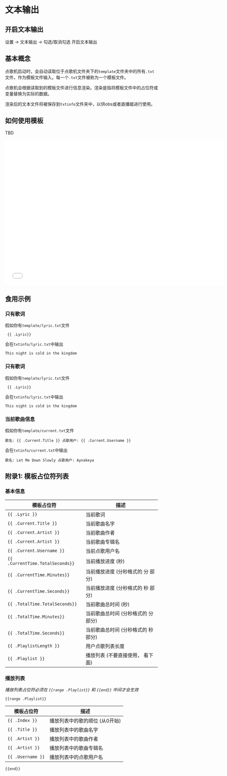 # 文本输出

## 开启文本输出

设置 -> 文本输出 -> 勾选/取消勾选 开启文本输出

## 基本概念

点歌机启动时，会自动读取位于点歌机文件夹下的`template`文件夹中的所有`.txt`文件，作为模板文件输入。每一个`.txt`文件被称为一个模板文件。

点歌机会根据读取到的模板文件进行信息渲染。渲染是指将模板文件中的占位符或变量替换为实际的数据。

渲染后的文本文件将被保存到`txtinfo`文件夹中，以供obs或者直播姬进行使用。

## 如何使用模板

TBD

<iframe src="//player.bilibili.com/player.html?isOutside=true&aid=1103725583&bvid=BV1Zw4m1y7xQ&cid=1626292156&p=2" scrolling="no" border="0" frameborder="no" framespacing="0" allowfullscreen="true" width="720px" height="480"></iframe>

## 食用示例

### 只有歌词

假如你有`template/lyric.txt`文件
```text
 {{ .Lyric}}
```

会在`txtinfo/lyric.txt`中输出

```text
This night is cold in the kingdom
```

### 只有歌词

假如你有`template/lyric.txt`文件
```text
 {{ .Lyric}}
```

会在`txtinfo/lyric.txt`中输出

```text
This night is cold in the kingdom
```

### 当前歌曲信息

假如你有`template/current.txt`文件
```text
歌名: {{ .Current.Title }} 点歌用户: {{ .Current.Username }}
```

会在`txtinfo/current.txt`中输出

```text
歌名: Let Me Down Slowly 点歌用户: Aynakeya
```


## 附录1: 模板占位符列表

### 基本信息

| 模板占位符                            | 描述                   |
|----------------------------------|----------------------|
| `{{ .Lyric }}`                   | 当前歌词                 |
| `{{ .Current.Title }}`           | 当前歌曲名字               |
| `{{ .Current.Artist }}`          | 当前歌曲作者               |
| `{{ .Current.Artist }}`          | 当前歌曲专辑名              |
| `{{ .Current.Username }}`        | 当前点歌用户名              |
| `{{ .CurrentTime.TotalSeconds}}` | 当前播放进度 (秒)           |
| `{{ .CurrentTime.Minutes}}`      | 当前播放进度 (分秒格式的 分 部分)  |
| `{{ .CurrentTime.Seconds}}`      | 当前播放进度 (分秒格式的 秒 部分)  |
| `{{ .TotalTime.TotalSeconds}}`   | 当前歌曲总时间 (秒)          |
| `{{ .TotalTime.Minutes}}`        | 当前歌曲总时间 (分秒格式的 分 部分) |
| `{{ .TotalTime.Seconds}}`        | 当前歌曲总时间 (分秒格式的 秒 部分) |
| `{{ .PlaylistLength }}`          | 用户点歌列表长度             |
| `{{ .Playlist }}`                | 播放列表 (不要直接使用， 看下面)   |

### 播放列表

*播放列表占位符必须在 `{{range .Playlist}}` 和 `{{end}}` 中间才会生效*

`{{range .Playlist}}`

| 模板占位符                            | 描述                   |
|----------------------------------|----------------------|
| `{{ .Index }}`           | 播放列表中的歌的顺位 (从0开始)     |
| `{{ .Title }}`           | 播放列表中的歌曲名字               |
| `{{ .Artist }}`          | 播放列表中的歌曲作者               |
| `{{ .Artist }}`          | 播放列表中的歌曲专辑名              |
| `{{ .Username }}`        | 播放列表中的点歌用户名              |

`{{end}}`